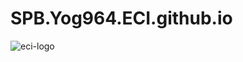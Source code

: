 # SPB.Yog964.ECI.github.io
![eci-logo](https://github.com/user-attachments/assets/28957c01-0eff-49cd-a6fe-d3e46b522f51)
